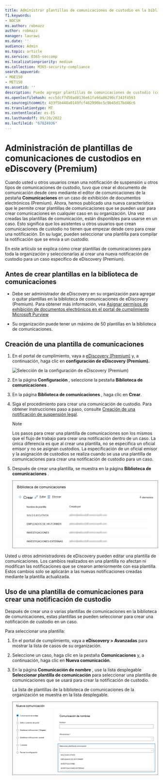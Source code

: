 ```yaml
---
title: Administrar plantillas de comunicaciones de custodio en la biblioteca de comunicaciones en eDiscovery (Premium)
f1.keywords:
- NOCSH
ms.author: robmazz
author: robmazz
manager: laurawi
ms.date: ''
audience: Admin
ms.topic: article
ms.service: O365-seccomp
ms.localizationpriority: medium
ms.collection: M365-security-compliance
search.appverid:
- MOE150
- MET150
ms.assetid: ''
description: Puede agregar plantillas de comunicaciones de custodio (como una plantilla para la notificación de suspensión) en eDiscovery (Premium) para que se puedan usar en cualquier caso en su organización.
ms.openlocfilehash: ecc5dcf7d50ad8136e61fa9da86290cf343f4593
ms.sourcegitcommit: 433f5b448a0149fcf462996bc5c9b45d17bd46c6
ms.translationtype: MT
ms.contentlocale: es-ES
ms.lasthandoff: 09/20/2022
ms.locfileid: "67824936"
---
```

# <a name="manage-custodian-communications-templates-in-ediscovery-premium"></a>Administración de plantillas de comunicaciones de custodios en eDiscovery (Premium)

Cuando usted u otros usuarios crean una notificación de suspensión u otros tipos de comunicaciones de custodio, tuvo que crear el documento de comunicación desde cero mediante el editor de comunicaciones de la pestaña **Comunicaciones** en un caso de exhibición de documentos electrónicos (Premium). Ahora, hemos publicado una nueva característica que le permite crear plantillas de comunicaciones que se pueden usar para crear comunicaciones en cualquier caso en su organización. Una vez creadas las plantillas de comunicación, están disponibles para usarse en un caso. Esto significa que los asistentes u otros usuarios que crean comunicaciones de custodio no tienen que empezar desde cero para crear una notificación. En su lugar, pueden seleccionar una plantilla para compilar la notificación que se envía a un custodio.

En este artículo se explica cómo crear plantillas de comunicaciones para toda la organización y seleccionarlas al crear una nueva notificación de custodio para un caso específico de eDiscovery (Premium).

## <a name="before-you-create-templates-in-the-communications-library"></a>Antes de crear plantillas en la biblioteca de comunicaciones

- Debe ser administrador de eDiscovery en su organización para agregar o quitar plantillas en la biblioteca de comunicaciones de eDiscovery (Premium). Para obtener más información, vea [Asignar permisos de exhibición de documentos electrónicos en el portal de cumplimiento Microsoft Purview](assign-ediscovery-permissions.md)  

- Su organización puede tener un máximo de 50 plantillas en la biblioteca de comunicaciones.

## <a name="create-a-communications-template"></a>Creación de una plantilla de comunicaciones

1. En el portal de cumplimiento, vaya a [eDiscovery (Premium)](https://go.microsoft.com/fwlink/p/?linkid=2173764) y, a continuación, haga clic en **configuración de eDiscovery (Premium).**

   ![Selección de la configuración de eDiscovery (Premium)](..\media\HistoricalVersions1.png)

2. En la página **Configuración** , seleccione la pestaña **Biblioteca de comunicaciones** .

3. En la página **Biblioteca de comunicaciones** , haga clic en **Crear**.

4. Siga el procedimiento para crear una comunicación de custodio. Para obtener instrucciones paso a paso, consulte [Creación de una notificación de suspensión legal](create-hold-notification.md).

   > [!NOTE]
   > Los pasos para crear una plantilla de comunicaciones son los mismos que el flujo de trabajo para crear una notificación dentro de un caso. La única diferencia es que al crear una plantilla, no se especifica un oficial emisor y no se asignan custodios. La especificación de un oficial emisor y la asignación de custodios se realiza cuando se usa una plantilla de comunicaciones para crear una notificación de custodio para un caso.

5. Después de crear una plantilla, se muestra en la página **Biblioteca de comunicaciones** .

   ![Plantillas que se muestran en la biblioteca de comunicaciones](..\media\AeDCommunicationsLibrary1.png)

Usted u otros administradores de eDiscovery pueden editar una plantilla de comunicaciones. Los cambios realizados en una plantilla no afectan ni modifican las notificaciones que se crearon anteriormente con esa plantilla. Estos cambios solo se aplicarán a las nuevas notificaciones creadas mediante la plantilla actualizada.

## <a name="use-a-communications-template-to-create-a-custodian-notification"></a>Uso de una plantilla de comunicaciones para crear una notificación de custodio

Después de crear una o varias plantillas de comunicaciones en la biblioteca de comunicaciones, estas plantillas se pueden seleccionar para crear una notificación de custodio en un caso.

Para seleccionar una plantilla:

1. En el portal de cumplimiento, vaya a **eDiscovery > Avanzadas** para mostrar la lista de casos de su organización.

2. Seleccione un caso, haga clic en la pestaña **Comunicaciones** y, a continuación, haga clic en **Nueva comunicación**.

3. En la página **Comunicación de nombre** , use la lista desplegable **Seleccionar plantilla de comunicación** para seleccionar una plantilla de comunicaciones que se usará para crear la notificación de custodio.

   La lista de plantillas de la biblioteca de comunicaciones de la organización se muestra en la lista desplegable.

   ![Las plantillas de la biblioteca de comunicaciones se muestran en la lista desplegable.](..\media\AeDCommunicationsTemplates1.png)
